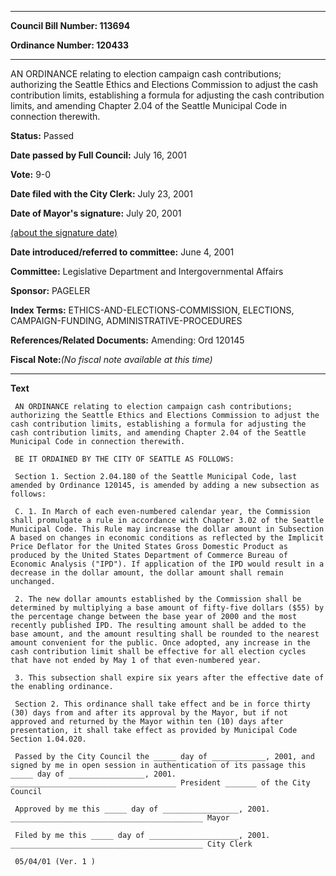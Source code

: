 

********

**Council Bill Number: 113694**
   
**Ordinance Number: 120433**
********

 AN ORDINANCE relating to election campaign cash contributions; authorizing the Seattle Ethics and Elections Commission to adjust the cash contribution limits, establishing a formula for adjusting the cash contribution limits, and amending Chapter 2.04 of the Seattle Municipal Code in connection therewith.

**Status:** Passed
   
**Date passed by Full Council:** July 16, 2001
   
**Vote:** 9-0
   
**Date filed with the City Clerk:** July 23, 2001
   
**Date of Mayor's signature:** July 20, 2001
   
[(about the signature date)](/~public/approvaldate.htm)
   
   
   
**Date introduced/referred to committee:** June 4, 2001
   
**Committee:** Legislative Department and Intergovernmental Affairs
   
**Sponsor:** PAGELER
   
   
**Index Terms:** ETHICS-AND-ELECTIONS-COMMISSION, ELECTIONS, CAMPAIGN-FUNDING, ADMINISTRATIVE-PROCEDURES

**References/Related Documents:** Amending: Ord 120145

**Fiscal Note:**_(No fiscal note available at this time)_

********

**Text**
   
```
 AN ORDINANCE relating to election campaign cash contributions; authorizing the Seattle Ethics and Elections Commission to adjust the cash contribution limits, establishing a formula for adjusting the cash contribution limits, and amending Chapter 2.04 of the Seattle Municipal Code in connection therewith.

 BE IT ORDAINED BY THE CITY OF SEATTLE AS FOLLOWS:

 Section 1. Section 2.04.180 of the Seattle Municipal Code, last amended by Ordinance 120145, is amended by adding a new subsection as follows:

 C. 1. In March of each even-numbered calendar year, the Commission shall promulgate a rule in accordance with Chapter 3.02 of the Seattle Municipal Code. This Rule may increase the dollar amount in Subsection A based on changes in economic conditions as reflected by the Implicit Price Deflator for the United States Gross Domestic Product as produced by the United States Department of Commerce Bureau of Economic Analysis ("IPD"). If application of the IPD would result in a decrease in the dollar amount, the dollar amount shall remain unchanged.

 2. The new dollar amounts established by the Commission shall be determined by multiplying a base amount of fifty-five dollars ($55) by the percentage change between the base year of 2000 and the most recently published IPD. The resulting amount shall be added to the base amount, and the amount resulting shall be rounded to the nearest amount convenient for the public. Once adopted, any increase in the cash contribution limit shall be effective for all election cycles that have not ended by May 1 of that even-numbered year.

 3. This subsection shall expire six years after the effective date of the enabling ordinance.

 Section 2. This ordinance shall take effect and be in force thirty (30) days from and after its approval by the Mayor, but if not approved and returned by the Mayor within ten (10) days after presentation, it shall take effect as provided by Municipal Code Section 1.04.020.

 Passed by the City Council the _____ day of ____________, 2001, and signed by me in open session in authentication of its passage this _____ day of _________________, 2001. _____________________________________ President _______ of the City Council

 Approved by me this _____ day of _________________, 2001. ___________________________________________ Mayor

 Filed by me this _____ day of ____________________, 2001. ___________________________________________ City Clerk

 05/04/01 (Ver. 1 )

```
